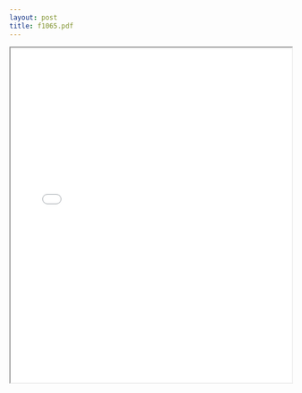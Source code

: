 ```yaml
---
layout: post
title: f1065.pdf
---
```


<div class="pdf-container">
<iframe src="/ea/assets/pdfs/f1065.pdf" height="600" width="100%" allowFullScreen="true"></iframe>
</div>

